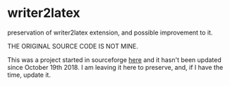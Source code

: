 # writer2latex
preservation of writer2latex extension, and possible improvement to it.

THE ORIGINAL SOURCE CODE IS NOT MINE.

This was a project started in sourceforge [here](http://writer2latex.sourceforge.net/index.html) and it hasn't been updated since October 19th 2018. I am leaving it here to preserve, and, if I have the time, update it.
